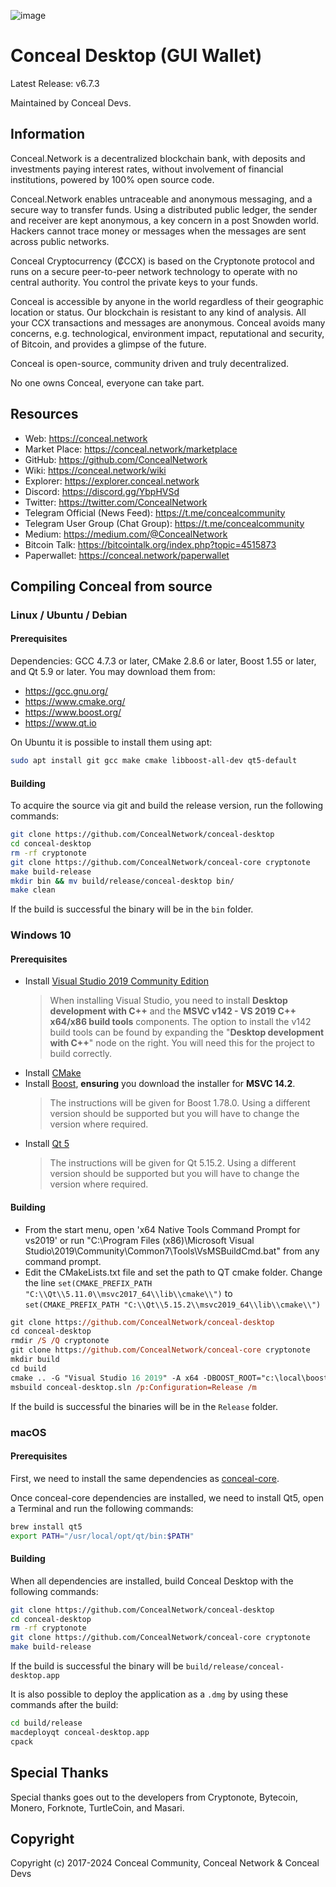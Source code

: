 ![image](https://github.com/ConcealNetwork/conceal-imagery/blob/master/logos/splash.png)

# Conceal Desktop (GUI Wallet)

Latest Release: v6.7.3

Maintained by Conceal Devs.

## Information

Conceal.Network is a decentralized blockchain bank, with deposits and investments paying interest rates, without involvement of financial institutions, powered by 100% open source code.

Conceal.Network enables untraceable and anonymous messaging, and a secure way to transfer funds. Using a distributed public ledger, the sender and receiver are kept anonymous, a key concern in a post Snowden world. Hackers cannot trace money or messages when the messages are sent across public networks.

Conceal Cryptocurrency (₡CCX) is based on the Cryptonote protocol and runs on a secure peer-to-peer network technology to operate with no central authority. You control the private keys to your funds.

Conceal is accessible by anyone in the world regardless of their geographic location or status. Our blockchain is resistant to any kind of analysis. All your CCX transactions and messages are anonymous. Conceal avoids many concerns, e.g. technological, environment impact, reputational and security, of Bitcoin, and provides a glimpse of the future.

Conceal is open-source, community driven and truly decentralized.

No one owns Conceal, everyone can take part.

## Resources

-   Web: <https://conceal.network>
-   Market Place: <https://conceal.network/marketplace>
-   GitHub: <https://github.com/ConcealNetwork>
-   Wiki: <https://conceal.network/wiki>
-   Explorer: <https://explorer.conceal.network>
-   Discord: <https://discord.gg/YbpHVSd>
-   Twitter: <https://twitter.com/ConcealNetwork>
-   Telegram Official (News Feed): <https://t.me/concealcommunity>
-   Telegram User Group (Chat Group): <https://t.me/concealcommunity>
-   Medium: <https://medium.com/@ConcealNetwork>
-   Bitcoin Talk: <https://bitcointalk.org/index.php?topic=4515873>
-   Paperwallet: <https://conceal.network/paperwallet>

## Compiling Conceal from source

### Linux / Ubuntu / Debian

#### Prerequisites

Dependencies: GCC 4.7.3 or later, CMake 2.8.6 or later, Boost 1.55 or later, and Qt 5.9 or later.
You may download them from:

-   <https://gcc.gnu.org/>
-   <https://www.cmake.org/>
-   <https://www.boost.org/>
-   <https://www.qt.io>

On Ubuntu it is possible to install them using apt:

```bash
sudo apt install git gcc make cmake libboost-all-dev qt5-default
```

#### Building

To acquire the source via git and build the release version, run the following commands:

```bash
git clone https://github.com/ConcealNetwork/conceal-desktop
cd conceal-desktop
rm -rf cryptonote
git clone https://github.com/ConcealNetwork/conceal-core cryptonote
make build-release
mkdir bin && mv build/release/conceal-desktop bin/
make clean
```

If the build is successful the binary will be in the `bin` folder.

### Windows 10

#### Prerequisites

-   Install [Visual Studio 2019 Community Edition](https://visualstudio.microsoft.com/thank-you-downloading-visual-studio/?sku=Community&rel=16)
    > When installing Visual Studio, you need to install **Desktop development with C++** and the **MSVC v142 - VS 2019 C++ x64/x86 build tools** components. The option to install the v142 build tools can be found by expanding the "**Desktop development with C++**" node on the right. You will need this for the project to build correctly.
-   Install [CMake](https://cmake.org/download/)
-   Install [Boost](https://sourceforge.net/projects/boost/files/boost-binaries/1.78.0/boost_1_78_0-msvc-14.2-64.exe/download), **ensuring** you download the installer for **MSVC 14.2**. 
    > The instructions will be given for Boost 1.78.0. Using a different version should be supported but you will have to change the version where required.
-   Install [Qt 5](https://www.qt.io/download)
    > The instructions will be given for Qt 5.15.2. Using a different version should be supported but you will have to change the version where required.

#### Building

-   From the start menu, open 'x64 Native Tools Command Prompt for vs2019' or run "C:\\Program Files (x86)\\Microsoft Visual Studio\\2019\\Community\\Common7\\Tools\\VsMSBuildCmd.bat" from any command prompt.
-   Edit the CMakeLists.txt file and set the path to QT cmake folder.
    Change the line `set(CMAKE_PREFIX_PATH "C:\\Qt\\5.11.0\\msvc2017_64\\lib\\cmake\\")` to `set(CMAKE_PREFIX_PATH "C:\\Qt\\5.15.2\\msvc2019_64\\lib\\cmake\\")`

```ps
git clone https://github.com/ConcealNetwork/conceal-desktop
cd conceal-desktop
rmdir /S /Q cryptonote
git clone https://github.com/ConcealNetwork/conceal-core cryptonote
mkdir build
cd build
cmake .. -G "Visual Studio 16 2019" -A x64 -DBOOST_ROOT="c:\local\boost_1_78_0"
msbuild conceal-desktop.sln /p:Configuration=Release /m
```

If the build is successful the binaries will be in the `Release` folder.

### macOS

#### Prerequisites

First, we need to install the same dependencies as [conceal-core](https://github.com/ConcealNetwork/conceal-core#macos).

Once conceal-core dependencies are installed, we need to install Qt5, open a Terminal and run the following commands:

```bash
brew install qt5
export PATH="/usr/local/opt/qt/bin:$PATH"
```

#### Building

When all dependencies are installed, build Conceal Desktop with the following commands: 

```bash
git clone https://github.com/ConcealNetwork/conceal-desktop
cd conceal-desktop
rm -rf cryptonote
git clone https://github.com/ConcealNetwork/conceal-core cryptonote
make build-release
```

If the build is successful the binary will be `build/release/conceal-desktop.app`

It is also possible to deploy the application as a `.dmg` by using these commands after the build:

```bash
cd build/release
macdeployqt conceal-desktop.app
cpack
```

## Special Thanks

Special thanks goes out to the developers from Cryptonote, Bytecoin, Monero, Forknote, TurtleCoin, and Masari.

## Copyright

Copyright (c) 2017-2024 Conceal Community, Conceal Network & Conceal Devs